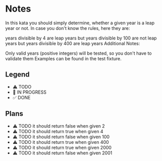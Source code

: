 # Notes

In this kata you should simply determine, whether a given year is a leap year or not. In case you don't know the rules, here they are:

years divisible by 4 are leap years
but years divisible by 100 are not leap years
but years divisible by 400 are leap years
Additional Notes:

Only valid years (positive integers) will be tested, so you don't have to validate them
Examples can be found in the test fixture.

## Legend
- ⚠ TODO
- 🚧 IN PROGRESS
- ✅ DONE

## Plans

- ⚠ TODO it should return false when given 2
- ⚠ TODO it should return true when given 4
- ⚠ TODO it should return false when given 100
- ⚠ TODO it should return true when given 400
- ⚠ TODO it should return true when given 2000
- ⚠ TODO it should return false when given 2001